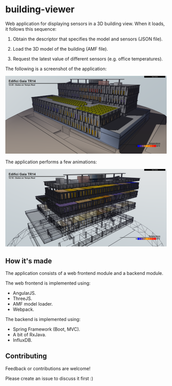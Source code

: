 # building-viewer

Web application for displaying sensors in a 3D building view.
When it loads, it follows this sequence:

 1. Obtain the descriptor that specifies the model and sensors (JSON file). 
 
 2. Load the 3D model of the building (AMF file).
 
 3. Request the latest value of different sensors (e.g. office temperatures).

The following is a screenshot of the application:

![screenshot](doc/screenshot.png)

The application performs a few animations:

![screenshot](doc/screenshot-animation.png)


## How it's made

The application consists of a web frontend module and a backend module.

The web frontend is implemented using:

 * AngularJS.
 * ThreeJS.
 * AMF model loader.
 * Webpack.

The backend is implemented using:

 * Spring Framework (Boot, MVC).
 * A bit of RxJava.
 * InfluxDB.


## Contributing

Feedback or contributions are welcome!

Please create an issue to discuss it first :)
